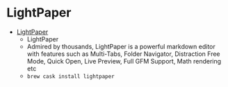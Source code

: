 # LightPaper
- [LightPaper](https://getlightpaper.com/)
  -  LightPaper
  - Admired by thousands, LightPaper is a powerful markdown editor with features such as Multi-Tabs, Folder Navigator, Distraction Free Mode, Quick Open, Live Preview, Full GFM Support, Math rendering etc
  - `brew cask install lightpaper`
